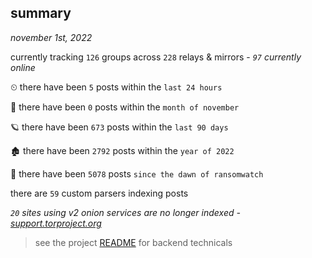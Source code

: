 
## summary
_november 1st, 2022_

currently tracking `126` groups across `228` relays & mirrors - _`97` currently online_

⏲ there have been `5` posts within the `last 24 hours`

🦈 there have been `0` posts within the `month of november`

🪐 there have been `673` posts within the `last 90 days`

🏚 there have been `2792` posts within the `year of 2022`

🦕 there have been `5078` posts `since the dawn of ransomwatch`

there are `59` custom parsers indexing posts

_`20` sites using v2 onion services are no longer indexed - [support.torproject.org](https://support.torproject.org/onionservices/v2-deprecation/)_

> see the project [README](https://github.com/joshhighet/ransomwatch#ransomwatch--) for backend technicals
